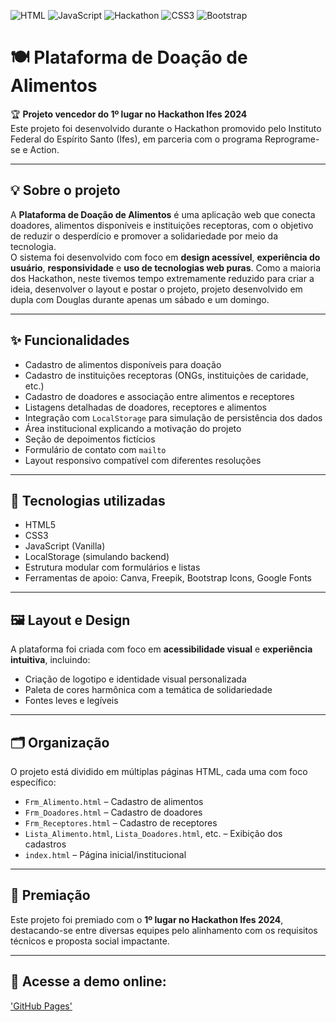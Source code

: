 ![HTML](https://img.shields.io/badge/html-5-orange)
![JavaScript](https://img.shields.io/badge/JavaScript-vanilla-yellow)
![Hackathon](https://img.shields.io/badge/🥇_1º%20Lugar-Hackathon%20Ifes-blue)
![CSS3](https://img.shields.io/badge/CSS3-1572B6?style=for-the-badge&logo=css3&logoColor=white)
![Bootstrap](https://img.shields.io/badge/-boostrap-0D1117?style=for-the-badge&logo=bootstrap&labelColor=0D1117)

# 🍽️ Plataforma de Doação de Alimentos

🏆 **Projeto vencedor do 1º lugar no Hackathon Ifes 2024**  
Este projeto foi desenvolvido durante o Hackathon promovido pelo Instituto Federal do Espírito Santo (Ifes), em parceria com o programa Reprograme-se e Action.

---

## 💡 Sobre o projeto

A **Plataforma de Doação de Alimentos** é uma aplicação web que conecta doadores, alimentos disponíveis e instituições receptoras, com o objetivo de reduzir o desperdício e promover a solidariedade por meio da tecnologia.  
O sistema foi desenvolvido com foco em **design acessível**, **experiência do usuário**, **responsividade** e **uso de tecnologias web puras**.
Como a maioria dos Hackathon, neste tivemos tempo extremamente reduzido para criar a ideia, desenvolver o layout e postar o projeto, projeto desenvolvido em dupla com Douglas durante apenas um sábado e um domingo.

---

## ✨ Funcionalidades

- Cadastro de alimentos disponíveis para doação
- Cadastro de instituições receptoras (ONGs, instituições de caridade, etc.)
- Cadastro de doadores e associação entre alimentos e receptores
- Listagens detalhadas de doadores, receptores e alimentos
- Integração com `LocalStorage` para simulação de persistência dos dados
- Área institucional explicando a motivação do projeto
- Seção de depoimentos fictícios
- Formulário de contato com `mailto`
- Layout responsivo compatível com diferentes resoluções

---

## 🧰 Tecnologias utilizadas

- HTML5  
- CSS3  
- JavaScript (Vanilla)  
- LocalStorage (simulando backend)  
- Estrutura modular com formulários e listas  
- Ferramentas de apoio: Canva, Freepik, Bootstrap Icons, Google Fonts

---

## 🖼️ Layout e Design

A plataforma foi criada com foco em **acessibilidade visual** e **experiência intuitiva**, incluindo:
- Criação de logotipo e identidade visual personalizada
- Paleta de cores harmônica com a temática de solidariedade
- Fontes leves e legíveis

---

## 🗂️ Organização

O projeto está dividido em múltiplas páginas HTML, cada uma com foco específico:
- `Frm_Alimento.html` – Cadastro de alimentos
- `Frm_Doadores.html` – Cadastro de doadores
- `Frm_Receptores.html` – Cadastro de receptores
- `Lista_Alimento.html`, `Lista_Doadores.html`, etc. – Exibição dos cadastros
- `index.html` – Página inicial/institucional

---

## 🥇 Premiação

Este projeto foi premiado com o **1º lugar no Hackathon Ifes 2024**, destacando-se entre diversas equipes pelo alinhamento com os requisitos técnicos e proposta social impactante.

--- 
## 🔗 Acesse a demo online:

['GitHub Pages'](https://lucasbona88.github.io/hackathon-2024/)
